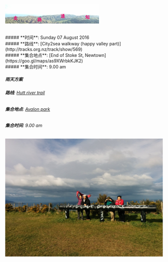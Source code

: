 ![skyline](_images/skyline2.png)

<br/>
##### **时间**: Sunday 07 August 2016
<br/>
##### **路线**: [City2sea walkway (happy valley part)](http://tracks.org.nz/track/show/569)
<br/>
##### **集合地点**: [End of Stoke St, Newtown](https://goo.gl/maps/as9XWrbkKJK2)
<br/>
##### **集合时间**: 9.00 am 

<br/>

##### **雨天方案**

###### **路线**: [Hutt river trail](http://tracks.org.nz/track/show/121)

###### **集合地点**: [Avalon park](https://goo.gl/maps/Re3UHS75xBD2)

###### **集合时间**: 9.00 am 






![city2sea6](_images/city2sea6.jpg)

